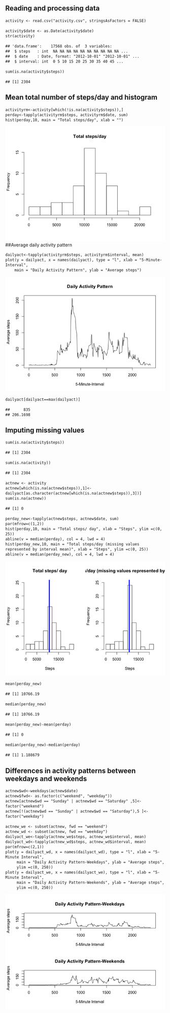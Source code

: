 Reading and processing data
---------------------------

    activity <- read.csv("activity.csv", stringsAsFactors = FALSE)

    activity$date <- as.Date(activity$date)
    str(activity)

    ## 'data.frame':    17568 obs. of  3 variables:
    ##  $ steps   : int  NA NA NA NA NA NA NA NA NA NA ...
    ##  $ date    : Date, format: "2012-10-01" "2012-10-01" ...
    ##  $ interval: int  0 5 10 15 20 25 30 35 40 45 ...

    sum(is.na(activity$steps))

    ## [1] 2304

Mean total number of steps/day and histogram
--------------------------------------------

    activityrm<-activity[which(!is.na(activity$steps)),]
    perday<-tapply(activityrm$steps, activityrm$date, sum)
    hist(perday,10, main = "Total steps/day", xlab = "")

![](PA1_template_files/figure-markdown_strict/mean%20and%20histogram-1.png)
\#\#Average daily activity pattern

    dailyact<-tapply(activityrm$steps, activityrm$interval, mean)
    plot(y = dailyact, x = names(dailyact), type = "l", xlab = "5-Minute-Interval", 
        main = "Daily Activity Pattern", ylab = "Average steps")

![](PA1_template_files/figure-markdown_strict/average%20pattern%20and%20plot-1.png)

    dailyact[dailyact==max(dailyact)]

    ##      835 
    ## 206.1698

Imputing missing values
-----------------------

    sum(is.na(activity$steps))

    ## [1] 2304

    sum(is.na(activity))

    ## [1] 2304

    actnew <- activity
    actnew[which(is.na(actnew$steps)),1]<-
    dailyact[as.character(actnew[which(is.na(actnew$steps)),3])]
    sum(is.na(actnew))

    ## [1] 0

    perday_new<-tapply(actnew$steps, actnew$date, sum)
    par(mfrow=c(1,2))
    hist(perday,10, main = "Total steps/ day", xlab = "Steps", ylim =c(0, 25))
    abline(v = median(perday), col = 4, lwd = 4)
    hist(perday_new,10, main = "Total steps/day (missing values represented by interval mean)", xlab = "Steps", ylim =c(0, 25))
    abline(v = median(perday_new), col = 4, lwd = 4)

![](PA1_template_files/figure-markdown_strict/histogram-1.png)

    mean(perday_new)

    ## [1] 10766.19

    median(perday_new)

    ## [1] 10766.19

    mean(perday_new)-mean(perday)

    ## [1] 0

    median(perday_new)-median(perday)

    ## [1] 1.188679

Differences in activity patterns between weekdays and weekends
--------------------------------------------------------------

    actnew$wd<-weekdays(actnew$date)
    actnew$fwd<- as.factor(c("weekend", "weekday"))
    actnew[actnew$wd == "Sunday" | actnew$wd == "Saturday" ,5]<- factor("weekend")
    actnew[!(actnew$wd == "Sunday" | actnew$wd == "Saturday"),5 ]<- factor("weekday")

    actnew_we <- subset(actnew, fwd == "weekend")
    actnew_wd <- subset(actnew, fwd == "weekday") 
    dailyact_we<-tapply(actnew_we$steps, actnew_we$interval, mean)
    dailyact_wd<-tapply(actnew_wd$steps, actnew_wd$interval, mean)
    par(mfrow=c(2,1))
    plot(y = dailyact_wd, x = names(dailyact_wd), type = "l", xlab = "5-Minute Interval", 
         main = "Daily Activity Pattern-Weekdays", ylab = "Average steps", 
         ylim =c(0, 250))
    plot(y = dailyact_we, x = names(dailyact_we), type = "l", xlab = "5-Minute Interval", 
         main = "Daily Activity Pattern-Weekends", ylab = "Average steps", 
         ylim =c(0, 250))

![](PA1_template_files/figure-markdown_strict/plot-1.png)
